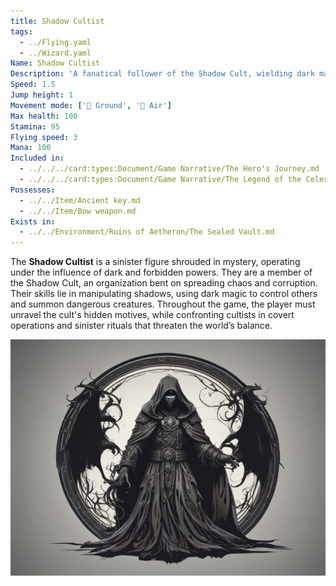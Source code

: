 ```yaml
---
title: Shadow Cultist
tags:
  - ../Flying.yaml
  - ../Wizard.yaml
Name: Shadow Cultist
Description: 'A fanatical follower of the Shadow Cult, wielding dark magic to weaken their foes.'
Speed: 1.5
Jump height: 1
Movement mode: ['🏃 Ground', '🦅 Air']
Max health: 100
Stamina: 95
Flying speed: 3
Mana: 100
Included in:
  - ../../../card:types:Document/Game Narrative/The Hero's Journey.md
  - ../../../card:types:Document/Game Narrative/The Legend of the Celestial Swords.md
Possesses:
  - ../../Item/Ancient key.md
  - ../../Item/Bow weapon.md
Exists in:
  - ../../Environment/Ruins of Aetheron/The Sealed Vault.md
---
```


The **Shadow Cultist** is a sinister figure shrouded in mystery, operating under the influence of dark and forbidden powers. They are a member of the Shadow Cult, an organization bent on spreading chaos and corruption. Their skills lie in manipulating shadows, using dark magic to control others and summon dangerous creatures. Throughout the game, the player must unravel the cult's hidden motives, while confronting cultists in covert operations and sinister rituals that threaten the world’s balance.

<img src="../../../files/shadow-cultist.png" width="800"/>
